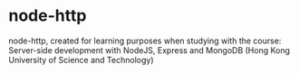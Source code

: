 # node-http

node-http, created for learning purposes when studying with the course: Server-side development with NodeJS, Express and MongoDB (Hong Kong University of Science and Technology)
